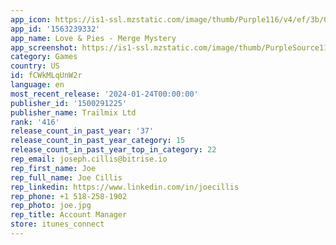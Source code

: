 ```yaml
---
app_icon: https://is1-ssl.mzstatic.com/image/thumb/Purple116/v4/ef/3b/01/ef3b0123-c18e-883e-694d-b54d597ac4cd/AppIcon-0-0-1x_U007emarketing-0-7-0-85-220.png/1024x1024bb.png
app_id: '1563239332'
app_name: Love & Pies - Merge Mystery
app_screenshot: https://is1-ssl.mzstatic.com/image/thumb/PurpleSource116/v4/a9/9e/95/a99e95d4-2d06-2a53-231a-4a57a393ee85/39d3edb8-2fc2-47be-9884-c777142531ab_valentines-2024-aso-screenshots-3-fix-1242x2688.png/1242x2688bb.png
category: Games
country: US
id: fCWkMLqUnW2r
language: en
most_recent_release: '2024-01-24T00:00:00'
publisher_id: '1500291225'
publisher_name: Trailmix Ltd
rank: '416'
release_count_in_past_year: '37'
release_count_in_past_year_category: 15
release_count_in_past_year_top_in_category: 22
rep_email: joseph.cillis@bitrise.io
rep_first_name: Joe
rep_full_name: Joe Cillis
rep_linkedin: https://www.linkedin.com/in/joecillis
rep_phone: +1 518-258-1902
rep_photo: joe.jpg
rep_title: Account Manager
store: itunes_connect
---
```

